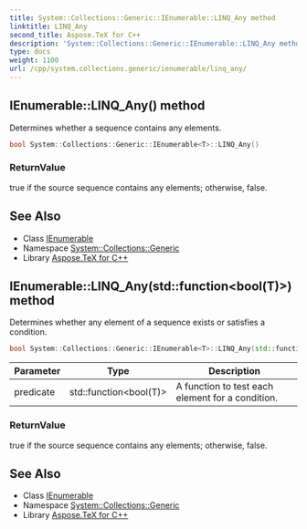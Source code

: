 ```yaml
---
title: System::Collections::Generic::IEnumerable::LINQ_Any method
linktitle: LINQ_Any
second_title: Aspose.TeX for C++
description: 'System::Collections::Generic::IEnumerable::LINQ_Any method. Determines whether a sequence contains any elements in C++.'
type: docs
weight: 1100
url: /cpp/system.collections.generic/ienumerable/linq_any/
---
```

## IEnumerable::LINQ_Any() method


Determines whether a sequence contains any elements.

```cpp
bool System::Collections::Generic::IEnumerable<T>::LINQ_Any()
```


### ReturnValue

true if the source sequence contains any elements; otherwise, false.

## See Also

* Class [IEnumerable](../)
* Namespace [System::Collections::Generic](../../)
* Library [Aspose.TeX for C++](../../../)
## IEnumerable::LINQ_Any(std::function\<bool(T)>) method


Determines whether any element of a sequence exists or satisfies a condition.

```cpp
bool System::Collections::Generic::IEnumerable<T>::LINQ_Any(std::function<bool(T)> predicate)
```


| Parameter | Type | Description |
| --- | --- | --- |
| predicate | std::function\<bool(T)> | A function to test each element for a condition. |

### ReturnValue

true if the source sequence contains any elements; otherwise, false.

## See Also

* Class [IEnumerable](../)
* Namespace [System::Collections::Generic](../../)
* Library [Aspose.TeX for C++](../../../)
